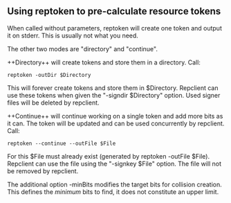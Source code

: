## Using reptoken to pre-calculate resource tokens

When called without parameters, reptoken will create one token and output it on stderr. This is usually not what you need.

The other two modes are "directory" and "continue".

++Directory++ will create tokens and store them in a directory. Call:

	reptoken -outDir $Directory

This will forever create tokens and store them in $Directory. Repclient can use these tokens when given the "-signdir $Directory" option. Used signer files will be deleted by repclient.

++Continue++ will continue working on a single token and add more bits as it
can. The token will be updated and can be used concurrently by repclient. Call:

	reptoken --continue --outFile $File

For this $File must already exist (generated by reptoken -outFile $File).
Repclient can use the file using the "-signkey $File" option. The file will not
be removed by repclient.

The additional option -minBits modifies the target bits for collision creation.
This defines the _minimum_ bits to find, it does not constitute an upper limit.
